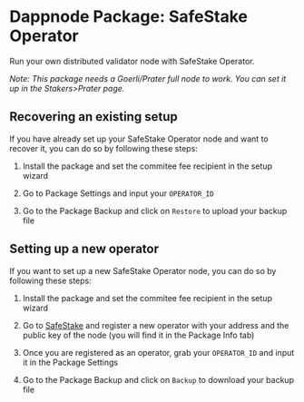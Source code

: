 # Dappnode Package: SafeStake Operator

Run your own distributed validator node with SafeStake Operator.

_Note: This package needs a Goerli/Prater full node to work. You can set it up in the Stakers>Prater page._

## Recovering an existing setup

If you have already set up your SafeStake Operator node and want to recover it, you can do so by following these steps:

1. Install the package and set the commitee fee recipient in the setup wizard

2. Go to Package Settings and input your `OPERATOR_ID`

3. Go to the Package Backup and click on `Restore` to upload your backup file

## Setting up a new operator

If you want to set up a new SafeStake Operator node, you can do so by following these steps:

1. Install the package and set the commitee fee recipient in the setup wizard

2. Go to [SafeStake](https://testnet.safestake.xyz) and register a new operator with your address and the public key of the node (you will find it in the Package Info tab)

3. Once you are registered as an operator, grab your `OPERATOR_ID` and input it in the Package Settings

4. Go to the Package Backup and click on `Backup` to download your backup file